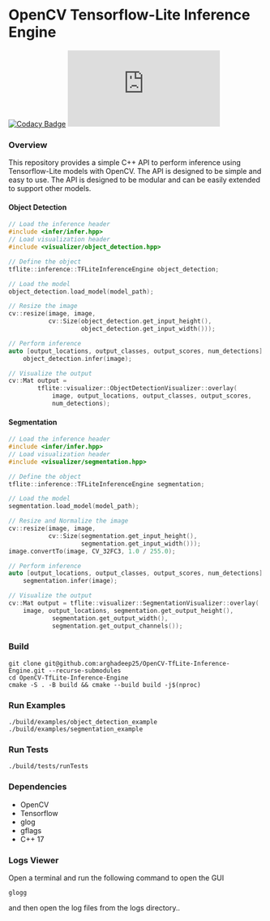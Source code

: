 # OpenCV Tensorflow-Lite Inference Engine

[![Codacy Badge](https://app.codacy.com/project/badge/Grade/3c62ad3569e94f5a8063b335538cb7f4)](https://app.codacy.com/gh/arghadeep25/OpenCV-TfLite-Inference-Engine/dashboard?utm_source=gh&utm_medium=referral&utm_content=&utm_campaign=Badge_grade)
![GitHub license](https://badgen.net/github/license/Naereen/Strapdown.js)

### Overview

This repository provides a simple C++ API to perform inference using Tensorflow-Lite models with OpenCV. The API is designed to be simple and easy to use. The API is designed to be modular and can be easily extended to support other models.

#### Object Detection

```cpp
// Load the inference header
#include <infer/infer.hpp>
// Load visualization header
#include <visualizer/object_detection.hpp>

// Define the object
tflite::inference::TFLiteInferenceEngine object_detection;

// Load the model
object_detection.load_model(model_path);

// Resize the image
cv::resize(image, image,
           cv::Size(object_detection.get_input_height(),
                    object_detection.get_input_width()));

// Perform inference
auto [output_locations, output_classes, output_scores, num_detections] =
    object_detection.infer(image);

// Visualize the output
cv::Mat output =
        tflite::visualizer::ObjectDetectionVisualizer::overlay(
            image, output_locations, output_classes, output_scores,
            num_detections);
```

#### Segmentation
```cpp
// Load the inference header
#include <infer/infer.hpp>
// Load visualization header
#include <visualizer/segmentation.hpp>

// Define the object
tflite::inference::TFLiteInferenceEngine segmentation;

// Load the model
segmentation.load_model(model_path);

// Resize and Normalize the image
cv::resize(image, image,
           cv::Size(segmentation.get_input_height(),
                    segmentation.get_input_width()));
image.convertTo(image, CV_32FC3, 1.0 / 255.0);

// Perform inference
auto [output_locations, output_classes, output_scores, num_detections] =
    segmentation.infer(image);

// Visualize the output
cv::Mat output = tflite::visualizer::SegmentationVisualizer::overlay(
    image, output_locations, segmentation.get_output_height(),
            segmentation.get_output_width(),
            segmentation.get_output_channels());

```

### Build

```
git clone git@github.com:arghadeep25/OpenCV-TfLite-Inference-Engine.git --recurse-submodules
cd OpenCV-TfLite-Inference-Engine 
cmake -S . -B build && cmake --build build -j$(nproc)
```

### Run Examples

```
./build/examples/object_detection_example
./build/examples/segmentation_example
```

### Run Tests

```
./build/tests/runTests
```

### Dependencies

- OpenCV
- Tensorflow
- glog
- gflags
- C++ 17

### Logs Viewer

Open a terminal and run the following command to open the GUI
```
glogg
```
and then open the log files from the logs directory..